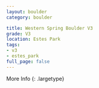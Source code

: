 ```yaml
---
layout: boulder
category: boulder

title: Western Spring Boulder V3
grade: V3
location: Estes Park
tags:
- v3
- estes_park
full_page: false
---
```




More Info
{: .largetype}

